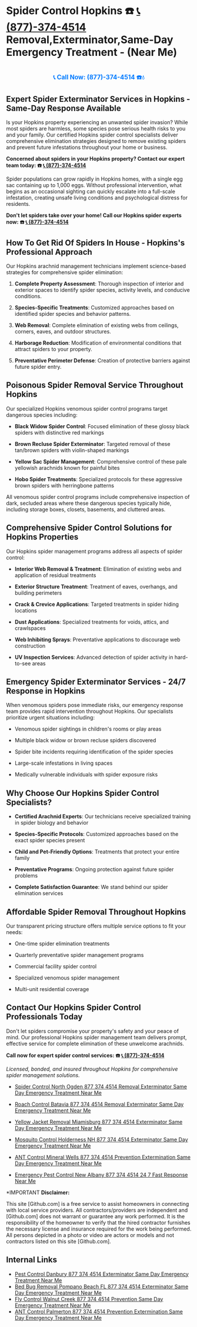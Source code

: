 # Spider Control Hopkins ☎️ [📞 (877)-374-4514](https://pest-control-4514.netlify.app) Removal,Exterminator,Same-Day Emergency Treatment - (Near Me)
# 

<p align="center" style="font-size: 1.2em; font-weight: bold; margin: 20px 0;">
  <a href="https://pest-control-4514.netlify.app" target="_blank" style="color: #007BFF; text-decoration: none;">📞 Call Now: (877)-374-4514 ☎️💧</a>
</p>

## Expert Spider Exterminator Services in Hopkins - Same-Day Response Available

Is your Hopkins property experiencing an unwanted spider invasion? While most spiders are harmless, some species pose serious health risks to you and your family. Our certified Hopkins spider control specialists deliver comprehensive elimination strategies designed to remove existing spiders and prevent future infestations throughout your home or business.

**Concerned about spiders in your Hopkins property? Contact our expert team today: ☎️ [📞 (877)-374-4514](https://pest-control-4514.netlify.app)**

Spider populations can grow rapidly in Hopkins homes, with a single egg sac containing up to 1,000 eggs. Without professional intervention, what begins as an occasional sighting can quickly escalate into a full-scale infestation, creating unsafe living conditions and psychological distress for residents.

**Don't let spiders take over your home! Call our Hopkins spider experts now: ☎️ [📞 (877)-374-4514](https://pest-control-4514.netlify.app)**

## How To Get Rid Of Spiders In House - Hopkins's Professional Approach

Our Hopkins arachnid management technicians implement science-based strategies for comprehensive spider elimination:

1. **Complete Property Assessment**: Thorough inspection of interior and exterior spaces to identify spider species, activity levels, and conducive conditions.

2. **Species-Specific Treatments**: Customized approaches based on identified spider species and behavior patterns.

3. **Web Removal**: Complete elimination of existing webs from ceilings, corners, eaves, and outdoor structures.

4. **Harborage Reduction**: Modification of environmental conditions that attract spiders to your property.

5. **Preventative Perimeter Defense**: Creation of protective barriers against future spider entry.

## Poisonous Spider Removal Service Throughout Hopkins

Our specialized Hopkins venomous spider control programs target dangerous species including:

- **Black Widow Spider Control**: Focused elimination of these glossy black spiders with distinctive red markings

- **Brown Recluse Spider Exterminator**: Targeted removal of these tan/brown spiders with violin-shaped markings

- **Yellow Sac Spider Management**: Comprehensive control of these pale yellowish arachnids known for painful bites

- **Hobo Spider Treatments**: Specialized protocols for these aggressive brown spiders with herringbone patterns

All venomous spider control programs include comprehensive inspection of dark, secluded areas where these dangerous species typically hide, including storage boxes, closets, basements, and cluttered areas.

## Comprehensive Spider Control Solutions for Hopkins Properties

Our Hopkins spider management programs address all aspects of spider control:

- **Interior Web Removal & Treatment**: Elimination of existing webs and application of residual treatments

- **Exterior Structure Treatment**: Treatment of eaves, overhangs, and building perimeters

- **Crack & Crevice Applications**: Targeted treatments in spider hiding locations

- **Dust Applications**: Specialized treatments for voids, attics, and crawlspaces

- **Web Inhibiting Sprays**: Preventative applications to discourage web construction

- **UV Inspection Services**: Advanced detection of spider activity in hard-to-see areas

## Emergency Spider Exterminator Services - 24/7 Response in Hopkins

When venomous spiders pose immediate risks, our emergency response team provides rapid intervention throughout Hopkins. Our specialists prioritize urgent situations including:

- Venomous spider sightings in children's rooms or play areas

- Multiple black widow or brown recluse spiders discovered

- Spider bite incidents requiring identification of the spider species

- Large-scale infestations in living spaces

- Medically vulnerable individuals with spider exposure risks

## Why Choose Our Hopkins Spider Control Specialists?

- **Certified Arachnid Experts**: Our technicians receive specialized training in spider biology and behavior

- **Species-Specific Protocols**: Customized approaches based on the exact spider species present

- **Child and Pet-Friendly Options**: Treatments that protect your entire family

- **Preventative Programs**: Ongoing protection against future spider problems

- **Complete Satisfaction Guarantee**: We stand behind our spider elimination services

## Affordable Spider Removal Throughout Hopkins

Our transparent pricing structure offers multiple service options to fit your needs:

- One-time spider elimination treatments

- Quarterly preventative spider management programs

- Commercial facility spider control

- Specialized venomous spider management

- Multi-unit residential coverage

## Contact Our Hopkins Spider Control Professionals Today

Don't let spiders compromise your property's safety and your peace of mind. Our professional Hopkins spider management team delivers prompt, effective service for complete elimination of these unwelcome arachnids.

**Call now for expert spider control services: ☎️ [📞 (877)-374-4514](https://pest-control-4514.netlify.app)**

*Licensed, bonded, and insured throughout Hopkins for comprehensive spider management solutions.*


- [Spider Control North Ogden 877 374 4514 Removal Exterminator Same Day Emergency Treatment Near Me](https://github.com/allyoucaneatsushiin/pest-control/blob/main/Spider-Control-North-Ogden-877-374-4514-Removal-Exterminator-Same-Day-Emergency-Treatment-Near-Me.md)
- [Roach Control Batavia 877 374 4514 Removal Exterminator Same Day Emergency Treatment Near Me](https://github.com/allyoucaneatsushiin/pest-control/blob/main/Roach-Control-Batavia-877-374-4514-Removal-Exterminator-Same-Day-Emergency-Treatment-Near-Me.md)
- [Yellow Jacket Removal Miamisburg 877 374 4514 Exterminator Same Day Emergency Treatment Near Me](https://github.com/allyoucaneatsushiin/pest-control/blob/main/Yellow-Jacket-Removal-Miamisburg-877-374-4514-Exterminator-Same-Day-Emergency-Treatment-Near-Me.md)


- [Mosquito Control Holderness NH 877 374 4514 Exterminator Same Day Emergency Treatment Near Me](https://github.com/allyoucaneatsushiin/pest-control/blob/main/Mosquito-Control-Holderness-NH-877-374-4514-Exterminator-Same-Day-Emergency-Treatment-Near-Me.md)
- [ANT Control Mineral Wells 877 374 4514 Prevention Extermination Same Day Emergency Treatment Near Me](https://github.com/allyoucaneatsushiin/pest-control/blob/main/ANT-Control-Mineral-Wells-877-374-4514-Prevention-Extermination-Same-Day-Emergency-Treatment-Near-Me.md)
- [Emergency Pest Control New Albany 877 374 4514 24 7 Fast Response Near Me](https://github.com/allyoucaneatsushiin/pest-control/blob/main/Emergency-Pest-Control-New-Albany-877-374-4514-24-7-Fast-Response-Near-Me.md)


*IMPORTANT **Disclaimer:**  

This site [Github.com] is a free service to assist homeowners in connecting with local service providers. All contractors/providers are independent and [Github.com] does not warrant or guarantee any work performed. It is the responsibility of the homeowner to verify that the hired contractor furnishes the necessary license and insurance required for the work being performed. All persons depicted in a photo or video are actors or models and not contractors listed on this site [Github.com].


## Internal Links
- [Pest Control Danbury 877 374 4514 Exterminator Same Day Emergency Treatment Near Me](https://github.com/allyoucaneatsushiin/pest-control/blob/main/Pest-Control-Danbury-877-374-4514-Exterminator-Same-Day-Emergency-Treatment-Near-Me.md)
- [Bed Bug Removal Pompano Beach FL 877 374 4514 Exterminator Same Day Emergency Treatment Near Me](https://github.com/allyoucaneatsushiin/pest-control/blob/main/Bed-Bug-Removal-Pompano-Beach-FL-877-374-4514-Exterminator-Same-Day-Emergency-Treatment-Near-Me.md)
- [Fly Control Walnut Creek 877 374 4514 Prevention Same Day Emergency Treatment Near Me](https://github.com/allyoucaneatsushiin/pest-control/blob/main/Fly-Control-Walnut-Creek-877-374-4514-Prevention-Same-Day-Emergency-Treatment-Near-Me.md)
- [ANT Control Palmerton 877 374 4514 Prevention Extermination Same Day Emergency Treatment Near Me](https://github.com/allyoucaneatsushiin/pest-control/blob/main/ANT-Control-Palmerton-877-374-4514-Prevention-Extermination-Same-Day-Emergency-Treatment-Near-Me.md)
